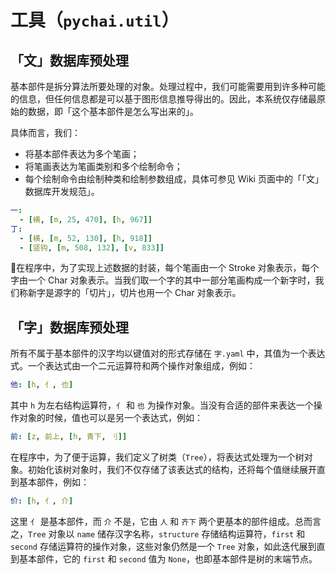 # 工具（`pychai.util`）

## 「文」数据库预处理

基本部件是拆分算法所要处理的对象。处理过程中，我们可能需要用到许多种可能的信息，但任何信息都是可以基于图形信息推导得出的。因此，本系统仅存储最原始的数据，即「这个基本部件是怎么写出来的」。

具体而言，我们：

- 将基本部件表达为多个笔画；
- 将笔画表达为笔画类别和多个绘制命令；
- 每个绘制命令由绘制种类和绘制参数组成，具体可参见 Wiki 页面中的「「文」数据库开发规范」。

```yaml
一:
  - [横, [m, 25, 470], [h, 967]]
丁:
  - [横, [m, 52, 130], [h, 918]]
  - [竖钩, [m, 508, 132], [v, 833]]
```

在程序中，为了实现上述数据的封装，每个笔画由一个 Stroke 对象表示，每个字由一个 Char 对象表示。当我们取一个字的其中一部分笔画构成一个新字时，我们称新字是源字的「切片」，切片也用一个 Char 对象表示。

## 「字」数据库预处理

所有不属于基本部件的汉字均以键值对的形式存储在 `字.yaml` 中，其值为一个表达式。一个表达式由一个二元运算符和两个操作对象组成，例如：

```yaml
他: [h, 亻, 也]
```

其中 `h` 为左右结构运算符，`亻` 和 `也` 为操作对象。当没有合适的部件来表达一个操作对象的时候，值也可以是另一个表达式，例如：

```yaml
前: [z, 前上, [h, 青下, 刂]]
```

在程序中，为了便于运算，我们定义了树类（`Tree`），将表达式处理为一个树对象。初始化该树对象时，我们不仅存储了该表达式的结构，还将每个值继续展开直到基本部件，例如：

```yaml
价: [h, 亻, 介]
```

这里 `亻` 是基本部件，而 `介` 不是，它由 `人` 和 `齐下` 两个更基本的部件组成。总而言之，`Tree` 对象以 `name` 储存汉字名称，`structure` 存储结构运算符，`first` 和 `second` 存储运算符的操作对象，这些对象仍然是一个 `Tree` 对象，如此迭代展到直到基本部件，它的 `first` 和 `second` 值为 `None`，也即基本部件是树的末端节点。

